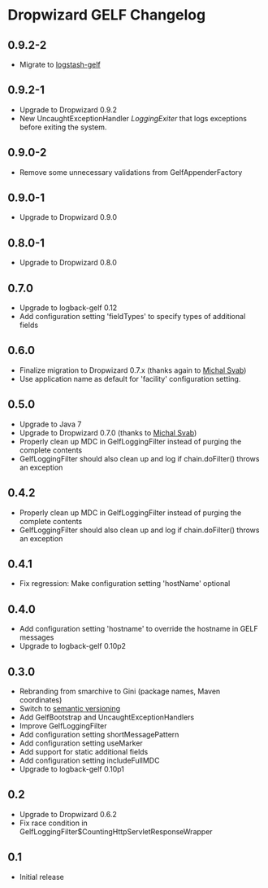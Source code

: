 Dropwizard GELF Changelog
=========================

0.9.2-2
-------

* Migrate to [logstash-gelf](http://logging.paluch.biz/)


0.9.2-1
-------

* Upgrade to Dropwizard 0.9.2
* New UncaughtExceptionHandler *LoggingExiter* that logs exceptions before
  exiting the system.


0.9.0-2
-------

* Remove some unnecessary validations from GelfAppenderFactory


0.9.0-1
-------

* Upgrade to Dropwizard 0.9.0


0.8.0-1
-------

* Upgrade to Dropwizard 0.8.0


0.7.0
-----

* Upgrade to logback-gelf 0.12
* Add configuration setting 'fieldTypes' to specify types of additional fields


0.6.0
-----

* Finalize migration to Dropwizard 0.7.x (thanks again to [Michal Svab](https://github.com/msvab))
* Use application name as default for 'facility' configuration setting.


0.5.0
-----

* Upgrade to Java 7
* Upgrade to Dropwizard 0.7.0 (thanks to [Michal Svab](https://github.com/msvab))
* Properly clean up MDC in GelfLoggingFilter instead of purging the complete contents
* GelfLoggingFilter should also clean up and log if chain.doFilter() throws an exception


0.4.2
-----

* Properly clean up MDC in GelfLoggingFilter instead of purging the complete contents
* GelfLoggingFilter should also clean up and log if chain.doFilter() throws an exception


0.4.1
-----

* Fix regression: Make configuration setting 'hostName' optional


0.4.0
-----

* Add configuration setting 'hostname' to override the hostname in GELF messages
* Upgrade to logback-gelf 0.10p2


0.3.0
-----

* Rebranding from smarchive to Gini (package names, Maven coordinates)
* Switch to [semantic versioning](http://semver.org/)
* Add GelfBootstrap and UncaughtExceptionHandlers
* Improve GelfLoggingFilter
* Add configuration setting shortMessagePattern
* Add configuration setting useMarker
* Add support for static additional fields
* Add configuration setting includeFullMDC
* Upgrade to logback-gelf 0.10p1


0.2
---

* Upgrade to Dropwizard 0.6.2
* Fix race condition in GelfLoggingFilter$CountingHttpServletResponseWrapper


0.1
---

* Initial release
